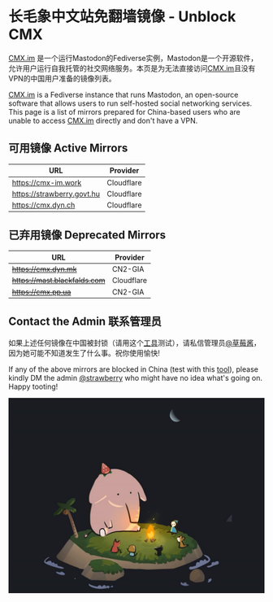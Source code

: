 # 长毛象中文站免翻墙镜像 - Unblock CMX

[CMX.im](https://m.cmx.im) 是一个运行Mastodon的Fediverse实例，Mastodon是一个开源软件，允许用户运行自我托管的社交网络服务。本页是为无法直接访问[CMX.im](https://m.cmx.im)且没有VPN的中国用户准备的镜像列表。

[CMX.im](https://m.cmx.im) is a Fediverse instance that runs Mastodon, an open-source software that allows users to run self-hosted social networking services. This page is a list of mirrors prepared for China-based users who are unable to access [CMX.im](https://m.cmx.im) directly and don't have a VPN.

## 可用镜像 Active Mirrors

| URL                        | Provider   |
|----------------------------|------------|
| https://cmx-im.work        | Cloudflare |
| https://strawberry.govt.hu | Cloudflare |
| https://cmx.dyn.ch         | Cloudflare |


## 已弃用镜像 Deprecated Mirrors

| URL                             | Provider   |
|---------------------------------|------------|
| ~~https://cmx.dyn.mk~~          | CN2-GIA    |
| ~~https://mast.blackfalds.com~~ | Cloudflare |
| ~~https://cmx.pp.ua~~           | CN2-GIA    |

## Contact the Admin 联系管理员

如果上述任何镜像在中国被封锁（请用这个[工具](https://blocky.greatfire.org/)测试），请私信管理员[@草莓酱](https://m.cmx.im/@strawberry)，因为她可能不知道发生了什么事。祝你使用愉快!

If any of the above mirrors are blocked in China (test with this [tool](https://blocky.greatfire.org/)), please kindly DM the admin [@strawberry](https://m.cmx.im/@strawberry) who might have no idea what's going on. Happy tooting!

![](cmx.png)
